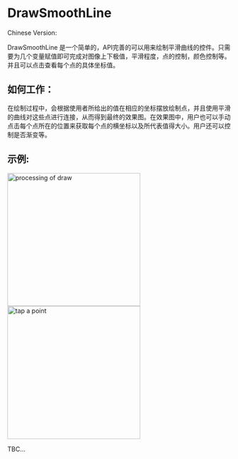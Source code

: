 DrawSmoothLine
==============

Chinese Version:

DrawSmoothLine 是一个简单的，API完善的可以用来绘制平滑曲线的控件。只需要为几个变量赋值即可完成对图像上下极值，平滑程度，点的控制，颜色控制等。并且可以点击查看每个点的具体坐标值。

如何工作：
-----------

在绘制过程中，会根据使用者所给出的值在相应的坐标摆放绘制点，并且使用平滑的曲线对这些点进行连接，从而得到最终的效果图。在效果图中，用户也可以手动点击每个点所在的位置来获取每个点的横坐标以及所代表值得大小。用户还可以控制是否渐变等。

示例:
------------

<img width =300 src = "" alt = "processing of draw"/><img width =300 src = "" alt = "tap a point"/>

TBC...
